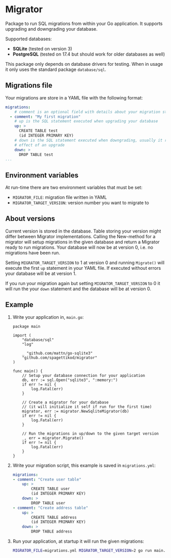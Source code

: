 # Migrator
Package to run SQL migrations from within your Go application. It supports upgrading and downgrading your database.

Supported databases:
* **SQLite** (tested on version 3)
* **PostgreSQL** (tested on 17.4 but should work for older databases as well)

This package only depends on database drivers for testing. When in usage it only uses the standard package `database/sql`.

## Migrations file
Your migrations are store in a YAML file with the following format:
```yaml
migrations:
    # comment is an optional field with details about your migration step
  - comment: "My first migration"
    # up is the SQL statement executed when upgrading your database
    up: >
      CREATE TABLE test
      (id INTEGER PRIMARY KEY)
    # down is the SQL statement executed when downgrading, usually it reverses the
    # effect of an upgrade
    down: >
      DROP TABLE test
...
```

## Environment variables
At run-time there are two environment variables that must be set:
* `MIGRATOR_FILE`: migration file written in YAML
* `MIGRATOR_TARGET_VERSION`: version number you want to migrate to

## About versions
Current version is stored in the database. Table storing your version might differ between Migrator implementations. Calling the New-method for a migrator will setup migrations in the given database and return a Migrator ready to run migrations. Your database will now be at version 0, i.e. no migrations have been run.

Setting `MIGRATOR_TARGET_VERSION` to 1 at version 0 and running `Migrate()` will execute the first `up` statement in your YAML file. If executed without errors your database will be at version 1.

If you run your migration again but setting `MIGRATOR_TARGET_VERSION` to 0 it will run the your `down` statement and the database will be at version 0.

## Example
1. Write your application in, `main.go`:
    ```golang
    package main

    import (
        "database/sql"
        "log"

        _ "github.com/mattn/go-sqlite3"
        "github.com/spagettikod/migrator"
    )

    func main() {
        // Setup your database connection for your application
        db, err := sql.Open("sqlite3", ":memory:")
        if err != nil {
            log.Fatal(err)
        }

        // Create a migrator for your database
        // (it will initialize it self if run for the first time)
        migrator, err := migrator.NewSqliteMigrator(db)
        if err != nil {
            log.Fatal(err)
        }

        // Run the migrations in up/down to the given target version
        _, err = migrator.Migrate()
        if err != nil {
            log.Fatal(err)
        }
    }
    ```
1. Write your migration script, this example is saved in `migrations.yml`:
    ```yaml
    migrations:
    - comment: "Create user table"
        up: >
            CREATE TABLE user
            (id INTEGER PRIMARY KEY) 
        down: >
            DROP TABLE user
    - comment: "Create address table"
        up: >
            CREATE TABLE address
            (id INTEGER PRIMARY KEY) 
        down: >
            DROP TABLE address
    ```
1. Run your application, at startup it will run the given migrations:
    ```bash
    MIGRATOR_FILE=migrations.yml MIGRATOR_TARGET_VERSION=2 go run main.go
    ```
